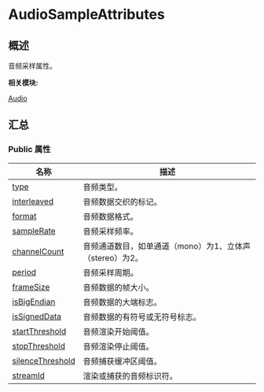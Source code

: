 # AudioSampleAttributes


## **概述**

音频采样属性。

**相关模块:**

[Audio](_audio.md)


## **汇总**


### Public 属性

  | 名称 | 描述 | 
| -------- | -------- |
| [type](_audio.md#type-13) | 音频类型。 | 
| [interleaved](_audio.md#interleaved) | 音频数据交织的标记。 | 
| [format](_audio.md#format) | 音频数据格式。 | 
| [sampleRate](_audio.md#samplerate) | 音频采样频率。 | 
| [channelCount](_audio.md#channelcount-12) | 音频通道数目，如单通道（mono）为1、立体声（stereo）为2。 | 
| [period](_audio.md#period) | 音频采样周期。 | 
| [frameSize](_audio.md#framesize) | 音频数据的帧大小。 | 
| [isBigEndian](_audio.md#isbigendian) | 音频数据的大端标志。 | 
| [isSignedData](_audio.md#issigneddata) | 音频数据的有符号或无符号标志。 | 
| [startThreshold](_audio.md#startthreshold) | 音频渲染开始阈值。 | 
| [stopThreshold](_audio.md#stopthreshold) | 音频渲染停止阈值。 | 
| [silenceThreshold](_audio.md#silencethreshold) | 音频捕获缓冲区阈值。 | 
| [streamId](_audio.md#streamid-12) | 渲染或捕获的音频标识符。 | 

